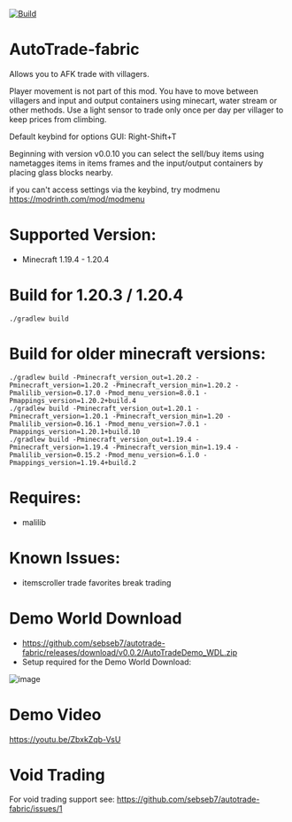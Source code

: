 [![Build](https://github.com/sebseb7/autotrade-fabric/actions/workflows/build.yml/badge.svg)](https://github.com/sebseb7/autotrade-fabric/actions/workflows/build.yml)

# AutoTrade-fabric

Allows you to AFK trade with villagers.

Player movement is not part of this mod. You have to move between villagers and input and output containers using minecart, water stream or other methods. Use a light sensor to trade only once per day per villager to keep prices from climbing.

Default keybind for options GUI: Right-Shift+T

Beginning with version v0.0.10 you can select the sell/buy items using nametagges items in items frames and the input/output containers by placing glass blocks nearby.

if you can't access settings via the keybind, try modmenu https://modrinth.com/mod/modmenu

# Supported Version:

- Minecraft 1.19.4 - 1.20.4

# Build for 1.20.3 / 1.20.4

```
./gradlew build
```

# Build for older minecraft versions:

```
./gradlew build -Pminecraft_version_out=1.20.2 -Pminecraft_version=1.20.2 -Pminecraft_version_min=1.20.2 -Pmalilib_version=0.17.0 -Pmod_menu_version=8.0.1 -Pmappings_version=1.20.2+build.4
./gradlew build -Pminecraft_version_out=1.20.1 -Pminecraft_version=1.20.1 -Pminecraft_version_min=1.20 -Pmalilib_version=0.16.1 -Pmod_menu_version=7.0.1 -Pmappings_version=1.20.1+build.10
./gradlew build -Pminecraft_version_out=1.19.4 -Pminecraft_version=1.19.4 -Pminecraft_version_min=1.19.4 -Pmalilib_version=0.15.2 -Pmod_menu_version=6.1.0 -Pmappings_version=1.19.4+build.2
```

# Requires:

- malilib 

# Known Issues:

- itemscroller trade favorites break trading

# Demo World Download

- https://github.com/sebseb7/autotrade-fabric/releases/download/v0.0.2/AutoTradeDemo_WDL.zip
- Setup required for the Demo World Download:

![image](https://github.com/sebseb7/autotrade-fabric/assets/677956/486c76e0-6c17-4cd9-8ca4-c0eaab71e7cc)

# Demo Video

https://youtu.be/ZbxkZqb-VsU

# Void Trading

For void trading support see: https://github.com/sebseb7/autotrade-fabric/issues/1

